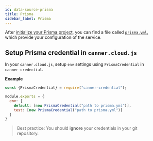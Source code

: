 ```yaml
---
id: data-source-prisma
title: Prisma
sidebar_label: Prisma
---
```


After [initialize your Prisma project](https://www.prisma.io/docs/reference/cli-command-reference/database-service/prisma-init-eeb1ohr4ec), you can find a file called [`prisma.yml`](https://www.prisma.io/docs/reference/service-configuration/prisma.yml/overview-and-example-foatho8aip), which provide your configuration of the service.

## Setup Prisma credential in `canner.cloud.js`

In your `canner.cloud.js`, setup `env` settings using `PrismaCredential` in `canner-credential`.

**Example**

```js
const {PrismaCredential} = require("canner-credential");

module.exports = {
  env: {
    default: [new PrismaCredential("path to prisma.yml")],
    test: [new PrismaCredential("path to prisma.yml")]
  }
}
```

> Best practice: You should **ignore** your credentials in your git repository.